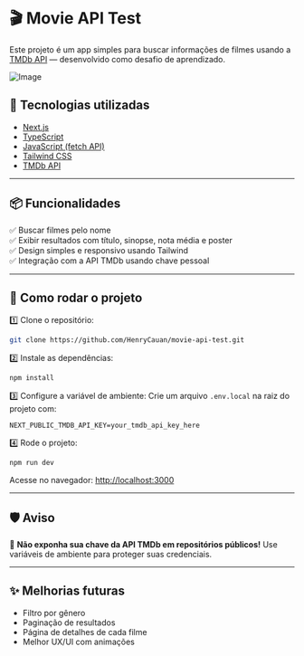 # 🎬 Movie API Test

Este projeto é um app simples para buscar informações de filmes usando a [TMDb API](https://developers.themoviedb.org/3) — desenvolvido como desafio de aprendizado.

![Image](https://github.com/user-attachments/assets/944a1641-a59d-437f-a9a6-5a04d313556f)

## 🚀 Tecnologias utilizadas

- [Next.js](https://nextjs.org/)  
- [TypeScript](https://www.typescriptlang.org/)  
- [JavaScript (fetch API)](https://developer.mozilla.org/en-US/docs/Web/API/Fetch_API)  
- [Tailwind CSS](https://tailwindcss.com/)  
- [TMDb API](https://developers.themoviedb.org/3)

---

## 📦 Funcionalidades

✅ Buscar filmes pelo nome  
✅ Exibir resultados com título, sinopse, nota média e poster  
✅ Design simples e responsivo usando Tailwind  
✅ Integração com a API TMDb usando chave pessoal  

---

## 🔧 Como rodar o projeto

1️⃣ Clone o repositório:
```bash
git clone https://github.com/HenryCauan/movie-api-test.git
````

2️⃣ Instale as dependências:

```bash
npm install
```

3️⃣ Configure a variável de ambiente:
Crie um arquivo `.env.local` na raiz do projeto com:

```
NEXT_PUBLIC_TMDB_API_KEY=your_tmdb_api_key_here
```

4️⃣ Rode o projeto:

```bash
npm run dev
```

Acesse no navegador: [http://localhost:3000](http://localhost:3000)

---

## 🛡 Aviso

🔑 **Não exponha sua chave da API TMDb em repositórios públicos!**
Use variáveis de ambiente para proteger suas credenciais.

---

## ✨ Melhorias futuras

* Filtro por gênero
* Paginação de resultados
* Página de detalhes de cada filme
* Melhor UX/UI com animações

